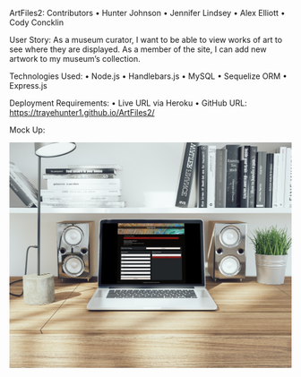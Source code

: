 ArtFiles2: Contributors 
•	Hunter Johnson
•	Jennifer Lindsey
•	Alex Elliott
•	Cody Concklin 

User Story: As a museum curator, I want to be able to view works of art to see where they are displayed. As a member of the site, I can add new artwork to my museum’s collection. 

Technologies Used: 
•	Node.js
•	Handlebars.js
•	MySQL
•	Sequelize ORM
•	Express.js 


Deployment Requirements: 
•	Live URL via Heroku
•	GitHub URL:  https://trayehunter1.github.io/ArtFiles2/

Mock Up: 

![](images/mockup.png)
